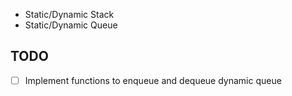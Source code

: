  - Static/Dynamic Stack
 - Static/Dynamic Queue

 ## TODO
 - [ ] Implement functions to enqueue and dequeue dynamic queue
